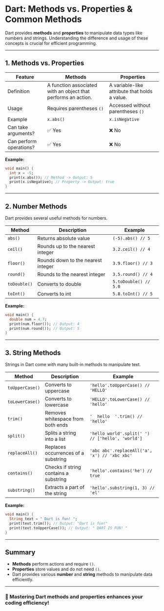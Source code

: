 # Dart: Methods vs. Properties & Common Methods

Dart provides **methods** and **properties** to manipulate data types like numbers and strings. Understanding the difference and usage of these concepts is crucial for efficient programming.

---

## 1. Methods vs. Properties

| Feature  | Methods | Properties |
|----------|---------|-----------|
| Definition | A function associated with an object that performs an action. | A variable-like attribute that holds a value. |
| Usage | Requires parentheses `()` | Accessed without parentheses `()` |
| Example | `x.abs()` | `x.isNegative` |
| Can take arguments? | ✅ Yes | ❌ No |
| Can perform operations? | ✅ Yes | ❌ No |

**Example:**
```dart
void main() {
  int x = -5;
  print(x.abs()); // Method -> Output: 5
  print(x.isNegative); // Property -> Output: true
}
```
---

## 2. Number Methods
Dart provides several useful methods for numbers.

| Method | Description | Example |
|--------|-------------|---------|
| `abs()` | Returns absolute value | `(-5).abs() // 5` |
| `ceil()` | Rounds up to the nearest integer | `3.2.ceil() // 4` |
| `floor()` | Rounds down to the nearest integer | `3.9.floor() // 3` |
| `round()` | Rounds to the nearest integer | `3.5.round() // 4` |
| `toDouble()` | Converts to double | `5.toDouble() // 5.0` |
| `toInt()` | Converts to int | `5.8.toInt() // 5` |

**Example:**
```dart
void main() {
  double num = 4.7;
  print(num.floor()); // Output: 4
  print(num.round()); // Output: 5
}
```

---

## 3. String Methods
Strings in Dart come with many built-in methods to manipulate text.

| Method | Description | Example |
|--------|-------------|---------|
| `toUpperCase()` | Converts to uppercase | `'hello'.toUpperCase() // 'HELLO'` |
| `toLowerCase()` | Converts to lowercase | `'HELLO'.toLowerCase() // 'hello'` |
| `trim()` | Removes whitespace from both ends | `'  hello  '.trim() // 'hello'` |
| `split()` | Splits a string into a list | `'hello world'.split(' ') // ['hello', 'world']` |
| `replaceAll()` | Replaces occurrences of a substring | `'abc abc'.replaceAll('a', 'x') // 'xbc xbc'` |
| `contains()` | Checks if string contains a substring | `'hello'.contains('he') // true` |
| `substring()` | Extracts a part of the string | `'hello'.substring(1, 3) // 'el'` |

**Example:**
```dart
void main() {
  String text = " Dart is fun! ";
  print(text.trim()); // Output: "Dart is fun!"
  print(text.toUpperCase()); // Output: " DART IS FUN! "
}
```

---

## Summary
- **Methods** perform actions and require `()`.
- **Properties** store values and do not need `()`.
- Dart provides various **number** and **string** methods to manipulate data efficiently.

---

### 🚀 Mastering Dart methods and properties enhances your coding efficiency!

